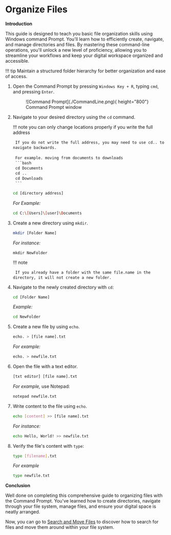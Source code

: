 # Organize Files

<!-- !!! info
    These instructions are intended for windows users.

    These commands do may not work on external cloud drives (i.e., Google Drive, oneDrive, etc.). -->

<b> Introduction</b>
 
This guide is designed to teach you basic file organization skills using Windows command Prompt.
You'll learn how to efficiently create, navigate, and manage directories and files. By mastering these 
command-line operations, you'll unlock a new level of proficiency, allowing you to 
streamline your workflows and keep your digital workspace organized and accessible.

!!! tip
    Maintain a structured folder hierarchy for better organization and ease of access.

1. Open the Command Prompt by pressing `Windows Key + R`, typing `cmd`, and pressing
`Enter`.

    <figure markdown="span">
    ![Command Prompt](./CommandLine.png){ height="800"}
    <figcaption>Command Prompt window</figcaption>
    </figure>



2. Navigate to your desired directory using the `cd` command. 

    !!! note
        you can only change locations properly if you write the full address

        If you do not write the full address, you may need to use cd.. to navigate backwards.

        For example. moving from documents to downloads
        ```bash
        cd Documents
        cd ..
        cd Downloads
        ``` 

    ```bash
    cd [directory address]
    ```

    <i> For Example: </i>
    ```bash
    cd C:\[Users]\[user]\Documents
    ```


3. Create a new directory using `mkdir`. 

    ```bash
    mkdir [Folder Name]
    ```

    <i> For instance: </i>
    ```
    mkdir NewFolder
    ```

    !!! note

        If you already have a folder with the same file.name in the directory, it will not create a new folder.


4. Navigate to the newly created directory with `cd`:
    ```bash
    cd [Folder Name]
    ```

    <i> Example: </i>
    ```bash
    cd NewFolder
    ```

5. Create a new file by using `echo`. 
    ```bash
    echo. > [file name].txt
    ```

    <i> For example: </i>
    ```bash
    echo. > newfile.txt
    ```

6. Open the file with a text editor.
    ```bash
    [txt editor] [file name].txt
    ``` 

    <i> For example, </i> use Notepad: 

    ```bash
    notepad newfile.txt
    ```

7. Write content to the file using `echo`. 
    ```bash
    echo [content] >> [file name].txt
    ```

    <i> For instance: </i>
    ```bash
    echo Hello, World! >> newfile.txt
    ```

8. Verify the file's content with `type`:

    ```bash
    type [filename].txt
    ```
    <i> For example </i>
    ```bash
    type newfile.txt
    ```




<b>Conclusion</b>

Well done on completing this comprehensive guide to organizing files with the 
Command Prompt. You've learned how to create directories, navigate through your 
file system, manage files, and ensure your digital space is neatly arranged. 

Now, you can go to [Search and Move Files](SearchMove.md) to discover how to search for files and move them around within your file system.
